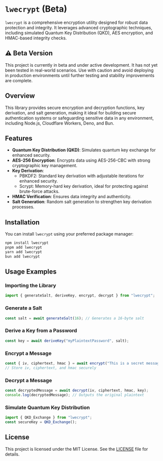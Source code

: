 
# `lwecrypt` (Beta)

`lwecrypt` is a comprehensive encryption utility designed for robust data protection and integrity. It leverages advanced cryptographic techniques, including simulated Quantum Key Distribution (QKD), AES encryption, and HMAC-based integrity checks.

## ⚠️ Beta Version

This project is currently in beta and under active development. It has not yet been tested in real-world scenarios. Use with caution and avoid deploying in production environments until further testing and stability improvements are complete.

## Overview

This library provides secure encryption and decryption functions, key derivation, and salt generation, making it ideal for building secure authentication systems or safeguarding sensitive data in any environment, including Node.js, Cloudflare Workers, Deno, and Bun.

## Features

- **Quantum Key Distribution (QKD)**: Simulates quantum key exchange for enhanced security.
- **AES-256 Encryption**: Encrypts data using AES-256-CBC with strong cryptographic key management.
- **Key Derivation**:
  - PBKDF2: Standard key derivation with adjustable iterations for enhanced security.
  - Scrypt: Memory-hard key derivation, ideal for protecting against brute-force attacks.
- **HMAC Verification**: Ensures data integrity and authenticity.
- **Salt Generation**: Random salt generation to strengthen key derivation processes.

## Installation

You can install `lwecrypt` using your preferred package manager:

```sh
npm install lwecrypt
pnpm add lwecrypt
yarn add lwecrypt
bun add lwecrypt
```

## Usage Examples

### Importing the Library
```typescript
import { generateSalt, deriveKey, encrypt, decrypt } from "lwecrypt";
```

### Generate a Salt
```typescript
const salt = await generateSalt(16); // Generates a 16-byte salt
```

### Derive a Key from a Password
```typescript
const key = await deriveKey("myPlaintextPassword", salt);
```

### Encrypt a Message
```typescript
const { iv, ciphertext, hmac } = await encrypt("This is a secret message", key);
// Store iv, ciphertext, and hmac securely
```

### Decrypt a Message
```typescript
const decryptedMessage = await decrypt(iv, ciphertext, hmac, key);
console.log(decryptedMessage); // Outputs the original plaintext
```

### Simulate Quantum Key Distribution
```typescript
import { QKD_Exchange } from "lwecrypt";
const secureKey = QKD_Exchange();
```

## License

This project is licensed under the MIT License. See the [LICENSE](LICENSE) file for details.
